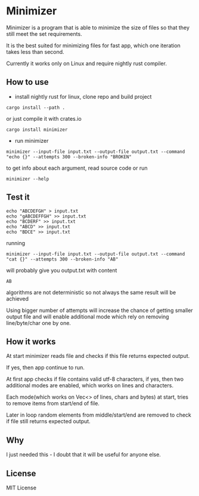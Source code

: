 # Minimizer
Minimizer is a program that is able to minimize the size of files so that they still meet the set requirements.

It is the best suited for minimizing files for fast app, which one iteration takes less than second.

Currently it works only on Linux and require nightly rust compiler.

## How to use
- install nightly rust for linux, clone repo and build project
```
cargo install --path .
```
or just compile it with crates.io
```
cargo install minimizer
```
- run minimizer
```
minimizer --input-file input.txt --output-file output.txt --command "echo {}" --attempts 300 --broken-info "BROKEN"
```
to get info about each argument, read source code or run
```
minimizer --help
```

## Test it
```
echo "ABCDEFGH" > input.txt
echo "gABCDEFFGH" >> input.txt
echo "BCDERF" >> input.txt
echo "ABCD" >> input.txt
echo "BDCE" >> input.txt
```
running 
```
minimizer --input-file input.txt --output-file output.txt --command "cat {}" --attempts 300 --broken-info "AB"
```
will probably give you output.txt with content
```
AB
```
algorithms are not deterministic so not always the same result will be achieved

Using bigger number of attempts will increase the chance of getting smaller output file and will enable additional mode which rely on removing line/byte/char one by one. 

## How it works
At start minimizer reads file and checks if this file returns expected output.

If yes, then app continue to run.

At first app checks if file contains valid utf-8 characters, if yes, then two additional modes are enabled, which works on lines and characters.

Each mode(which works on Vec<> of lines, chars and bytes) at start, tries to remove items from start/end of file.

Later in loop random elements from middle/start/end are removed to check if file still returns expected output.

## Why
I just needed this - I doubt that it will be useful for anyone else.

## License
MIT License